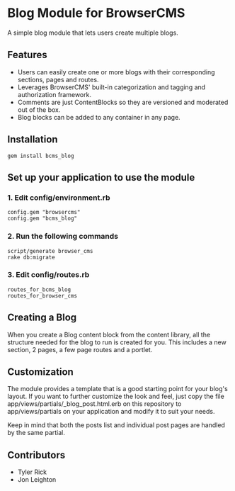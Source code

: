 # Blog Module for BrowserCMS

A simple blog module that lets users create multiple blogs. 

## Features

* Users can easily create one or more blogs with their corresponding sections, pages and routes.
* Leverages BrowserCMS' built-in categorization and tagging and authorization framework.
* Comments are just ContentBlocks so they are versioned and moderated out of the box.
* Blog blocks can be added to any container in any page.

## Installation

    gem install bcms_blog
    
## Set up your application to use the module

### 1. Edit config/environment.rb 
    
    config.gem "browsercms"
    config.gem "bcms_blog"
    
### 2. Run the following commands
  
    script/generate browser_cms
    rake db:migrate
  
### 3. Edit config/routes.rb
  
    routes_for_bcms_blog
    routes_for_browser_cms


## Creating a Blog

When you create a Blog content block from the content library, all the structure needed for the blog to run
is created for you. This includes a new section, 2 pages, a few page routes and a portlet.


## Customization

The module provides a template that is a good starting point for your blog's layout. If you want
to further customize the look and feel, just copy the file app/views/partials/\_blog_post.html.erb
on this repository to app/views/partials on your application and modify it to suit your needs.

Keep in mind that both the posts list and individual post pages are handled by the same partial.

## Contributors

* Tyler Rick
* Jon Leighton


